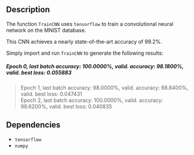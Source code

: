 Description
-----------

The function `TrainCNN` uses `tensorflow` to train a convolutional neural network on the MNIST database.

This CNN achieves a nearly state-of-the-art accuracy of 99.2%.

Simply import and run `TrainCNN` to generate the following results:

##### Epoch 0, last batch accuracy: 100.0000%, valid. accuracy: 98.1800%, valid. best loss: 0.055883  
> Epoch 1, last batch accuracy: 98.0000%, valid. accuracy: 98.8400%, valid. best loss: 0.047431  
> Epoch 2, last batch accuracy: 100.0000%, valid. accuracy: 98.6200%, valid. best loss: 0.040835

Dependencies
------------

* `tensorflow`
* `numpy`

